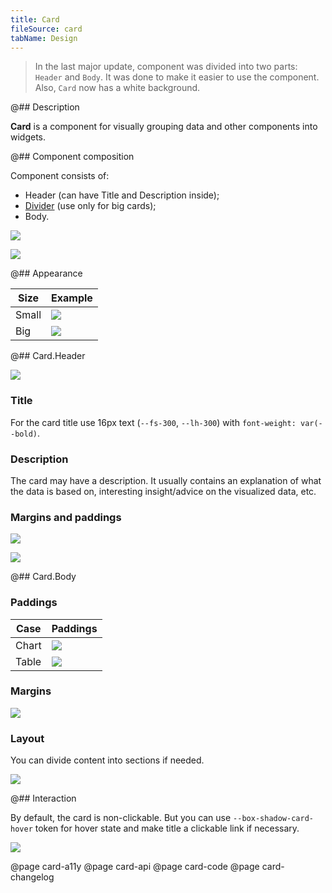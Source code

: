 ```yaml
---
title: Card
fileSource: card
tabName: Design
---
```


> In the last major update, component was divided into two parts: `Header` and `Body`. It was done to make it easier to use the component. Also, `Card` now has a white background.

@## Description

**Card** is a component for visually grouping data and other components into widgets.

@## Component composition

Component consists of:

- Header (can have Title and Description inside);
- [Divider](/components/divider/) (use only for big cards);
- Body.

![](static/card-scheme2.png)

![](static/card-scheme.png)

@## Appearance

| Size  | Example                                      |
| ----- | -------------------------------------------- |
| Small | ![](static/card-small.png) |
| Big   | ![](static/card-big.png)     |

@## Card.Header

![](static/card-header.png)

### Title

For the card title use 16px text (`--fs-300`, `--lh-300`) with `font-weight: var(--bold)`.

### Description

The card may have a description. It usually contains an explanation of what the data is based on, interesting insight/advice on the visualized data, etc.

### Margins and paddings

![](static/card-paddings1.png)

![](static/card-margins1.png)

@## Card.Body

### Paddings

| Case  | Paddings                                         |
| ----- | ------------------------------------------------ |
| Chart | ![](static/card-paddings2.png) |
| Table | ![](static/card-paddings3.png) |

### Margins

![](static/card-margins2.png)

### Layout

You can divide content into sections if needed.

![](static/card-layout.png)

@## Interaction

By default, the card is non-clickable. But you can use `--box-shadow-card-hover` token for hover state and make title a clickable link if necessary.

![](static/card-clickable.png)

@page card-a11y
@page card-api
@page card-code
@page card-changelog
